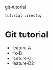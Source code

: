 git-tutorial

    tutorial directoy

# Git tutorial
  - feature-A
  - fix-B
  - feature-C
  - feature-D2
